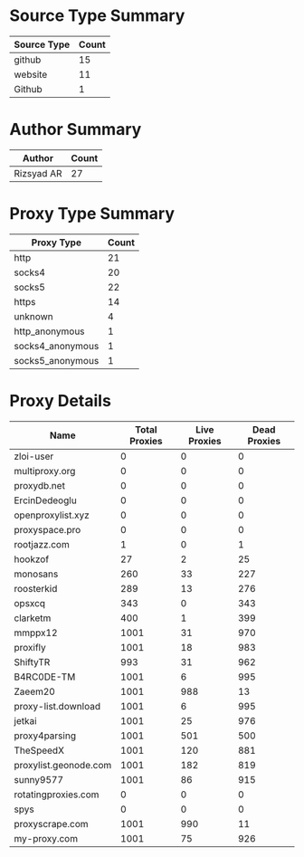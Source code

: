 # Source Type Summary

| Source Type | Count |
|-------------|-------|
| github | 15 |
| website | 11 |
| Github | 1 |


# Author Summary

| Author | Count |
|--------|-------|
| Rizsyad AR | 27 |


# Proxy Type Summary

| Proxy Type | Count |
|------------|-------|
| http | 21 |
| socks4 | 20 |
| socks5 | 22 |
| https | 14 |
| unknown | 4 |
| http_anonymous | 1 |
| socks4_anonymous | 1 |
| socks5_anonymous | 1 |


# Proxy Details

| Name | Total Proxies | Live Proxies | Dead Proxies |
|------|---------------|--------------|---------------|
| zloi-user | 0 | 0 | 0 |
| multiproxy.org | 0 | 0 | 0 |
| proxydb.net | 0 | 0 | 0 |
| ErcinDedeoglu | 0 | 0 | 0 |
| openproxylist.xyz | 0 | 0 | 0 |
| proxyspace.pro | 0 | 0 | 0 |
| rootjazz.com | 1 | 0 | 1 |
| hookzof | 27 | 2 | 25 |
| monosans | 260 | 33 | 227 |
| roosterkid | 289 | 13 | 276 |
| opsxcq | 343 | 0 | 343 |
| clarketm | 400 | 1 | 399 |
| mmppx12 | 1001 | 31 | 970 |
| proxifly | 1001 | 18 | 983 |
| ShiftyTR | 993 | 31 | 962 |
| B4RC0DE-TM | 1001 | 6 | 995 |
| Zaeem20 | 1001 | 988 | 13 |
| proxy-list.download | 1001 | 6 | 995 |
| jetkai | 1001 | 25 | 976 |
| proxy4parsing | 1001 | 501 | 500 |
| TheSpeedX | 1001 | 120 | 881 |
| proxylist.geonode.com | 1001 | 182 | 819 |
| sunny9577 | 1001 | 86 | 915 |
| rotatingproxies.com | 0 | 0 | 0 |
| spys | 0 | 0 | 0 |
| proxyscrape.com | 1001 | 990 | 11 |
| my-proxy.com | 1001 | 75 | 926 |
